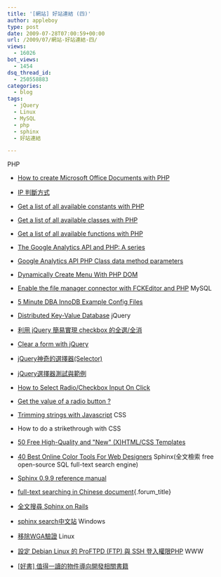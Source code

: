 ```yaml
---
title: '[網站] 好站連結 (四)'
author: appleboy
type: post
date: 2009-07-28T07:00:59+00:00
url: /2009/07/網站-好站連結-四/
views:
  - 16026
bot_views:
  - 1454
dsq_thread_id:
  - 250558883
categories:
  - blog
tags:
  - jQuery
  - Linux
  - MySQL
  - php
  - sphinx
  - 好站連結

---
```

PHP 

  * <a title="Permanent Link to How to create Microsoft Office Documents with PHP" rel="bookmark" href="http://www.rawseo.com/news/2009/06/11/how-to-create-microsoft-office-documents-with-php/">How to create Microsoft Office Documents with PHP</a>
  * <a class="entry-title-link" href="http://feedproxy.google.com/%7Er/roga/%7E3/qw67nsa3mMI/2226" target="_blank">IP 判斷方式</a>
  * [Get a list of all available constants with PHP][1]
  * [Get a list of all available classes with PHP][2]
  * [Get a list of all available functions with PHP][3]
  * [The Google Analytics API and PHP: A series][4]
  * <a class="entry-title-link" href="http://feedproxy.google.com/%7Er/ElectricToolboxBlog/%7E3/oAS2MTwW7vI/" target="_blank">Google Analytics API PHP Class data method parameters</a>
  * [Dynamically Create Menu With PHP DOM][5]
  * [Enable the file manager connector with FCKEditor and PHP][6] MySQL 

  * <a title="Permanent Link to 5 Minute DBA InnoDB Example Config Files" rel="bookmark" href="http://www.bigdbahead.com/?p=643">5 Minute DBA InnoDB Example Config Files</a>
  * [Distributed Key-Value Database][7] jQuery 

  * [利用 jQuery 簡易實現 checkbox 的全選/全消][8]
  * <a class="entry-title-link" href="http://feedproxy.google.com/~r/ElectricToolboxBlog/~3/vXUrPJpH5u8/" target="_blank">Clear a form with jQuery</a>
  * [jQuery神奇的選擇器(Selector)][9] 
  * [jQuery選擇器測試與範例][10]
  * [How to Select Radio/Checkbox Input On Click][11]
  * [Get the value of a radio button ?][12]
  * <a class="entry-title-link" href="http://feedproxy.google.com/%7Er/ElectricToolboxBlog/%7E3/z79JKzCyaqE/" target="_blank">Trimming strings with Javascript</a> CSS 

  * <a class="entry-title-link" style="text-decoration: none;" href="http://feedproxy.google.com/%7Er/ElectricToolboxBlog/%7E3/fv3k1g5G9_w/" target="_blank">How to do a strikethrough with CSS</a>
  * [50 Free High-Quality and "New" (X)HTML/CSS Templates][13]
  * [40 Best Online Color Tools For Web Designers][14] Sphinx(全文檢索 free open-source SQL full-text search engine) 

  * [Sphinx 0.9.9 reference manual][15]
  * [full-text searching in Chinese document][16]{.forum_title}
  * [全文搜尋 Sphinx on Rails][17]
  * [sphinx search中文站][18] Windows 

  * <a title="到《移除WGA驗證》的永久網址" rel="bookmark" href="http://gordon168.tw/?p=267">移除WGA驗證</a> Linux 

  * [設定 Debian Linux 的 ProFTPD (FTP) 與 SSH 登入權限PHP][19] WWW 

  * [[好書] 值得一讀的物件導向開發相關書籍][20]

 [1]: http://www.electrictoolbox.com/php-get-available-constants/
 [2]: http://www.electrictoolbox.com/php-get-available-classes/
 [3]: http://www.electrictoolbox.com/php-get-available-functions/
 [4]: http://www.electrictoolbox.com/google-analytics-api-and-php/
 [5]: http://www.phpro.org/tutorials/Dynamically-Create-Menu-With-PHP-DOM.html
 [6]: http://www.electrictoolbox.com/fckeditor-php-enable-file-maneger-connector/
 [7]: http://blog.gslin.org/archives/2009/07/25/2065/
 [8]: http://chuiwenchiu.spaces.live.com/Blog/cns!CA5D9227DF9E78E8!2158.entry
 [9]: http://blog.roodo.com/emisjerry/archives/4205285.html
 [10]: http://jdev.tw/blog/634/jquery%E9%81%B8%E6%93%87%E5%99%A8%E6%B8%AC%E8%A9%A6%E8%88%87%E7%AF%84%E4%BE%8B
 [11]: http://dev-tips.com/featured/jquery-tip-how-to-select-radiocheckbox-input-on-click
 [12]: http://groups.google.com/group/jquery-en/browse_thread/thread/7ca7b0be2f8a6089
 [13]: http://www.noupe.com/css/50-free-high-quality-and-new-xhtmlcss-templates.html
 [14]: http://fresherswisdom.com/web-designing/146-web-programming/956-40-best-online-color-tools-for-web-designers.html
 [15]: http://sphinxsearch.com/docs/current.html
 [16]: http://www.sphinxsearch.com/forum/view.html?id=587
 [17]: http://ihower.idv.tw/blog/archives/1716
 [18]: http://www.sphinxsearch.org/
 [19]: http://plog.longwin.com.tw/my_note-unix/2009/07/03/set-proftpd-ftp-ssh-login-permission-in-debian-2009
 [20]: http://www.jaceju.net/blog/?p=586